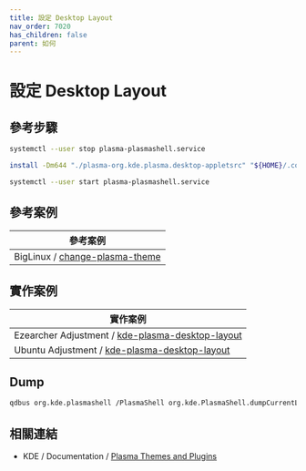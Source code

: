 ```yaml
---
title: 設定 Desktop Layout
nav_order: 7020
has_children: false
parent: 如何
---
```



# 設定 Desktop Layout


## 參考步驟

``` sh
systemctl --user stop plasma-plasmashell.service
```

``` sh
install -Dm644 "./plasma-org.kde.plasma.desktop-appletsrc" "${HOME}/.config/plasma-org.kde.plasma.desktop-appletsrc"
```

``` sh
systemctl --user start plasma-plasmashell.service
```


## 參考案例

| 參考案例 |
| --- |
| BigLinux / [change-plasma-theme](https://github.com/biglinux/biglinux-session-and-themes/blob/main/usr/bin/change-plasma-theme#L32) |


## 實作案例

| 實作案例 |
| --- |
| Ezearcher Adjustment / [kde-plasma-desktop-layout](https://github.com/samwhelp/ezarcher-adjustment/tree/main/prototype/de/kde-plasma/part/layout) |
| Ubuntu Adjustment / [kde-plasma-desktop-layout](https://github.com/samwhelp/note-about-ubuntu/tree/gh-pages/_legacy/22.10/adjustment/de/kde-plasma/part/layout) |


## Dump


``` sh
qdbus org.kde.plasmashell /PlasmaShell org.kde.PlasmaShell.dumpCurrentLayoutJS
```


## 相關連結

* KDE / Documentation / [Plasma Themes and Plugins](https://develop.kde.org/docs/extend/plasma/)
